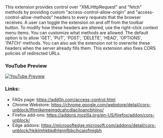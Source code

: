 This extension provides control over "XMLHttpRequest" and "fetch" methods by providing custom "access-control-allow-origin" and "access-control-allow-methods" headers to every requests that the browser receives. A user can toggle the extension on and off from the toolbar button. To modify how these headers are altered, use the right-click context menu items. You can customize what methods are allowed. The default option is to allow 'GET', 'PUT', 'POST', 'DELETE', 'HEAD', 'OPTIONS', 'PATCH' methods. You can also ask the extension not to overwrite these headers when the server already fills them. This extension also fixes CORS policies of redirected URLs.

### YouTube Preview
[![YouTube Preview](https://img.youtube.com/vi/8berLeTjKDM/0.jpg)](https://www.youtube.com/watch?v=8berLeTjKDM)

### Links:
  * FAQs page: https://add0n.com/access-control.html
  * Chrome Webstore: https://chrome.google.com/webstore/detail/cors-unblock/lfhmikememgdcahcdlaciloancbhjino/
  * Firefox add-ons: https://addons.mozilla.org/en-US/firefox/addon/cors-unblock/
  * Edge addons: https://microsoftedge.microsoft.com/addons/detail/cors-unblock/hkjklmhkbkdhlgnnfbbcihcajofmjgbh
